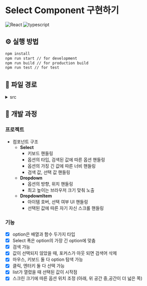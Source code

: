 # Select Component 구현하기

![React](https://img.shields.io/badge/react-18.3.1-1E99FF.svg)
![typescript](https://img.shields.io/badge/typescript-4.9.5-1E99FF.svg)

## ⚙️ 실행 방법

```cmd
npm install
npm run start // for development
npm run build // for production build
npm run test // for test
```

## 📂 파일 경로

<details>
  <summary>src</summary>
  <pre>
 ┣ assets [...] // icon
 ┣ mock [...] // mock data
 ┣ components
 ┃ ┣ Select.tsx
 ┃ ┣ Dropdown.tsx
 ┃ ┗ DropdownItem.tsx
 ┣ css
 ┃ ┣ Select.module.css
 ┃ ┣ Dropdown.module.css
 ┃ ┣ DropdownItem.module.css
 ┃ ┣ index.css
 ┃ ┗ App.css
 ┣ pages
 ┃ ┗ Demo.tsx
 ┣ __tests__ [...] // test
 ┣ App.tsx
 ┗ index.tsx
  </pre>
</details>

## 📝 개발 과정

### 프로젝트

- 컴포넌트 구조
  - **Select**
    - 키보드 핸들링
    - 옵션의 타입, 검색된 값에 따른 옵션 핸들링
    - 옵션의 가징 긴 값에 따른 너비 핸들링
    - 검색 값, 선택 값 핸들링
  - **Dropdown**
    - 옵션의 방향, 위치 핸들링
    - 최고 높이는 브라우저 크기 맞춰 노출
  - **DropdownItem**
    - 아이템 호버, 선택 여부 UI 핸들링
    - 선택된 값에 따른 자기 자신 스크롤 핸들링

### 기능

- [X] option은 배열과 함수 두가지 타입
- [X] Select 폭은 option의 가장 긴 option에 맞춤
- [X] 검색 가능
- [X] 값이 선택되지 않았을 때, 포커스가 아웃 되면 검색어 삭제
- [X] 마우스, 키보드 둘 다 option 탐색 가능
- [X] 클릭, 엔터키 둘 다 선택 가능
- [X] list가 열렸을 때 선택된 값이 시작점
- [X] 스크린 크기에 따른 옵션 위치 조정 (아래, 위 공간 중,공간이 더 넓은 쪽)
